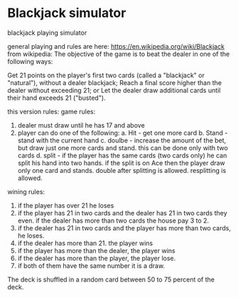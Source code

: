 # Blackjack simulator
blackjack playing simulator 

general playing and rules are here: 
https://en.wikipedia.org/wiki/Blackjack
from wikipedia: 
The objective of the game is to beat the dealer in one of the following ways:

Get 21 points on the player's first two cards (called a "blackjack" or "natural"), without a dealer blackjack;
Reach a final score higher than the dealer without exceeding 21; or
Let the dealer draw additional cards until their hand exceeds 21 ("busted").


this version rules:
game rules:
1. dealer must draw until he has 17 and above 
2. player can do one of the following:
  a. Hit - get one more card
  b. Stand - stand with the current hand 
  c. doulbe - increase the amount of the bet, but draw just one more cards and stand. this can be done only with two cards
  d. split - if the player has the same cards (two cards only) he can split his hand into two hands. if the split is on Ace then the player draw only one card and stands. double after splitting is allowed. resplitting is allowed.
  
wining rules:
1. if the player has over 21 he loses 
2. if the player has 21 in two cards and the dealer has 21 in two cards they even. if the dealer has more than two cards the house pay 3 to 2. 
3. if the dealer has 21 in two cards and the player has more than two cards, he loses. 
4. if the dealer has more than 21. the player wins 
5. if the player has more than the dealer, the player wins 
6. if the dealer has more than the player, the player lose. 
7. if both of them have the same number it is a draw.

The deck is shuffled in a random card between 50 to 75 percent of the deck. 
